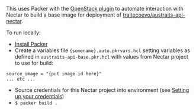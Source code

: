 This uses Packer with the [OpenStack plugin](https://www.packer.io/plugins/builders/openstack) to automate interaction with Nectar to build a base image for deployment of [traitecoevo/austraits-api-nectar]([https://github.com/traitecoevo/austraits-api-nectar).

To run locally:

- [Install Packer](https://www.packer.io/downloads)
- Create a variables file `{somename}.auto.pkrvars.hcl` setting variables as defined in `austraits-api-base.pkr.hcl` with values from Nectar project to use for build:
```
source_image = "{put image id here}"
... etc ...
```
- Source credentials for this Nectar project into environment (see [Setting up your credentials](https://tutorials.rc.nectar.org.au/openstack-cli/04-credentials))
- `$ packer build .`
